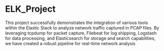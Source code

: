 # ELK_Project
This project successfully demonstrates the integration of various tools within the 
Elastic Stack to analyze network traffic captured in PCAP files. By leveraging 
tcpdump for packet capture, Filebeat for log shipping, Logstash for data processing, 
and Elasticsearch for storage and search capabilities, we have created a robust 
pipeline for real-time network analysis
